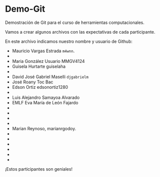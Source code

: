 # Demo-Git
Demostración de Git para el curso de herramientas computacionales. 

Vamos a crear algunos archivos con las expectativas de cada participante. 

En este archivo indicamos nuestro nombre y usuario de Github: 

- Mauricio Vargas Estrada `m4wnn`.
- 
- Maria González Usuario MMGV4124
- Guisela Hurtarte guiselaha
- 
- David José Gabriel Maselli `djgabrielm`
- José Roany Toc Bac
- Edson Ortiz edsonortiz1280
- 
- Luis Alejandro Samayoa Alvarado
- EMLF Eva María de León Fajardo
- 
- 
- 
- 
- Marian Reynoso, marianrgodoy.
- 
- 
- 
- 
- 
- 

¡Estos participantes son geniales!

